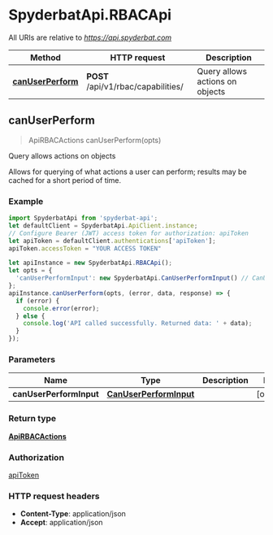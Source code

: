 # SpyderbatApi.RBACApi

All URIs are relative to *https://api.spyderbat.com*

Method | HTTP request | Description
------------- | ------------- | -------------
[**canUserPerform**](RBACApi.md#canUserPerform) | **POST** /api/v1/rbac/capabilities/ | Query allows actions on objects



## canUserPerform

> ApiRBACActions canUserPerform(opts)

Query allows actions on objects

Allows for querying of what actions a user can perform; results may be cached for a short period of time.

### Example

```javascript
import SpyderbatApi from 'spyderbat-api';
let defaultClient = SpyderbatApi.ApiClient.instance;
// Configure Bearer (JWT) access token for authorization: apiToken
let apiToken = defaultClient.authentications['apiToken'];
apiToken.accessToken = "YOUR ACCESS TOKEN"

let apiInstance = new SpyderbatApi.RBACApi();
let opts = {
  'canUserPerformInput': new SpyderbatApi.CanUserPerformInput() // CanUserPerformInput | 
};
apiInstance.canUserPerform(opts, (error, data, response) => {
  if (error) {
    console.error(error);
  } else {
    console.log('API called successfully. Returned data: ' + data);
  }
});
```

### Parameters


Name | Type | Description  | Notes
------------- | ------------- | ------------- | -------------
 **canUserPerformInput** | [**CanUserPerformInput**](CanUserPerformInput.md)|  | [optional] 

### Return type

[**ApiRBACActions**](ApiRBACActions.md)

### Authorization

[apiToken](../README.md#apiToken)

### HTTP request headers

- **Content-Type**: application/json
- **Accept**: application/json


